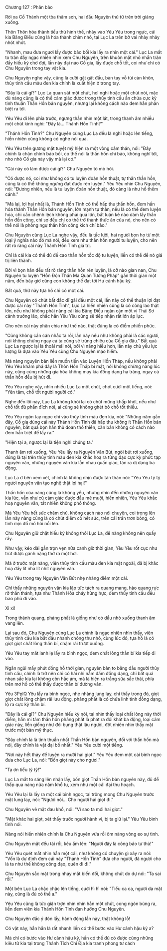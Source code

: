 




Chương 127 : Phân bảo


Rời xa Cổ Thành một tòa thâm sơn, hai đầu Nguyên thú từ trên trời giáng xuống.

Thôn Thôn hóa thành tiểu thú hình thể, nhảy vào Yêu Yêu trong ngực, cái kia Băng Điểu cũng là hóa thành chim nhỏ, tại Lục La trên bờ vai nhảy nhảy nhót nhót.

"Nhanh, mau đưa ngươi lấy được bảo bối kia lấy ra nhìn một cái." Lục La mắt to tràn đầy ngạc nhiên nhìn xem Chu Nguyên, trên khuôn mặt nhỏ nhắn tràn đầy hiếu kỳ chờ đợi, lần này đại náo Cổ gia, lấy được chỗ tốt, coi như chỉ có Chu Nguyên trong tay vật kia.

Chu Nguyên nghe vậy, cũng là cười gật gật đầu, bàn tay vỗ túi càn khôn, thủy tinh cầu màu đen kia chính là xuất hiện ở trong tay.

"Đây là cái gì?" Lục La quan sát một chút, hơi nghi hoặc một chút nói, mặc dù nàng cũng là có thể cảm giác được trong thủy tinh cầu ẩn chứa cực kỳ tinh thuần Thần Hồn bản nguyên, nhưng lại không cách nào đem hắn phân biệt ra tới.

Yêu Yêu đi lên phía trước, ngưng thần nhìn một lát, trong thanh âm nhiều một chút kinh nghi: "Đây là... Thánh Hồn Tinh?"

"Thánh Hồn Tinh?" Chu Nguyên cùng Lục La đều là nghi hoặc lên tiếng, hiển nhiên cũng không có nghe nói qua.

Yêu Yêu trên gương mặt tuyệt mỹ hiện ra một vòng cảm thán, nói: "Đây chính là chân chính bảo bối, có thể nói là thần hồn chi bảo, không nghĩ tới, nho nhỏ Cổ gia này vậy mà lại có."

"Cái này có làm được cái gì?" Chu Nguyên tò mò hỏi.

"Có được nó, coi như không có tu luyện đoán hồn thuật, tự thân thần hồn, cũng là có thể không ngừng đạt được rèn luyện." Yêu Yêu nhìn Chu Nguyên, nói: "Đương nhiên, nếu là tu luyện đoán hồn thuật, đó càng là như hổ thêm cánh."

"Mà lại, lợi hại nhất là, Thánh Hồn Tinh có thể hấp thu thần hồn, đem hắn hóa thành Thần Hồn bản nguyên, lớn mạnh tự thân, nếu là có thể đem luyện hóa, chỉ cần chênh lệch không phải quá lớn, bất luận kẻ nào dám lấy thần hồn đến công, chỉ sợ đều chỉ có thể trở thành thức ăn của nó, cho nên có thể nói là phòng ngự thần hồn công kích chí bảo."

Chu Nguyên cùng Lục La nghe vậy, đều là tắc lưỡi, hai người bọn họ từ một loại ý nghĩa nào đó mà nói, đều xem như thần hồn người tu luyện, cho nên rất rõ ràng cái này Thánh Hồn Tinh giá trị.

Chỉ là cái kia có thể đủ đề cao thần hồn tốc độ tu luyện, liền có thể để nó giá trị liên thành.

Bởi vì bọn hắn đều rất rõ ràng thần hồn rèn luyện, là cỡ nào gian nan, Chu Nguyên tu luyện "Hỗn Độn Thần Ma Quan Tưởng Pháp" gần thời gian một năm, đến bây giờ cũng còn không thể đạt tới Hư cảnh hậu kỳ.

Bất quá, thứ này tựa hồ chỉ có một cái.

Chu Nguyên có chút bất đắc dĩ gãi đầu một cái, lần này có thể thuận lợi đạt được cái này "Thánh Hồn Tinh", Lục La hiển nhiên cũng là có công lao thật lớn, nếu như không phải nàng cái kia Băng Điểu ngăn cản một vị Thái Sơ cảnh trưởng lão, chắc hẳn Yêu Yêu cũng sẽ tiếp nhận rất lớn áp lực.

Cho nên cái này phân chia như thế nào, thật đúng là có điểm phiền phức.

"Cũng không cần cân nhắc ta rồi, lần này nếu như không phải là các ngươi, nói không chừng ngay cả ta cũng sẽ trúng chiêu của Cổ gia đâu." Bất quá Lục La ngược lại là thoải mái nói, bởi vì nàng hiểu hơn, lần này chủ yếu lực lượng là dựa vào Yêu Yêu cùng Chu Nguyên mạo hiểm.

Mà nàng nguyên bản liền muốn tiến vào Luyện Hồn Tháp, nếu không phải Yêu Yêu khám phá đây là Thôn Hồn Tháp bí mật, nói không chừng nàng lúc này, cũng cùng những gia hỏa không may kia đồng dạng hạ tràng, ngay cả thần hồn đều bị hút đi.

Yêu Yêu nghe vậy, nhìn nhiều Lục La một chút, chợt cười một tiếng, nói: "Yên tâm, chỗ tốt người người có."

Nghe đến lời này, Lục La không khỏi lại có chút mừng khấp khởi, nếu như chỗ tốt đủ phần đích nói, ai cũng sẽ không ghét bỏ chỗ tốt thiếu.

Yêu Yêu ngón tay ngọc chỉ vào thủy tinh màu đen kia, nói: "Những năm gần đây, Cổ gia dùng cái này Thánh Hồn Tinh đã hấp thu không ít Thần Hồn bản nguyên, bất quá bọn hắn thủ đoạn thô thiển, căn bản không có cách nào đem hắn triệt để lấy ra."

"Hiện tại a, ngược lại là tiện nghi chúng ta."

Thanh âm rơi xuống, Yêu Yêu lấy ra Nguyên Văn Bút, ngòi bút rơi xuống, đúng là tại trên thủy tinh màu đen kia khắc hoạ ra từng đạo cực kỳ phức tạp nguyên văn, những nguyên văn kia lẫn nhau quấn giao, tản ra dị dạng ba động.

Lục La ở bên xem xét, chính là không nhịn được tán thán nói: "Yêu Yêu tỷ tỷ ngươi nguyên văn tạo nghệ thật lợi hại!"

Thần hồn của nàng cũng là không yếu, nhưng nhìn đến những nguyên văn kia lúc, vẫn như cũ cảm giác được đầu mê muội, hiển nhiên, Yêu Yêu khắc hoạ nguyên văn, tất nhiên không phổ thông.

Mà Yêu Yêu hết sức chăm chú, không cách nào nói chuyện, coi trọng lên lần này nàng cũng là có chút điểm cố hết sức, trên cái trán trơn bóng, có tinh mịn đổ mồ hôi nổi lên.

Chu Nguyên giữ chặt hiếu kỳ không thôi Lục La, để nàng không nên quấy rầy.

Như vậy, kéo dài gần trọn vẹn nửa canh giờ thời gian, Yêu Yêu rốt cục như trút được gánh nặng thở ra một hơi.

Mà ở trước mặt nàng, viên thủy tinh cầu màu đen kia mặt ngoài, đã bị khắc hoạ đầy lít nha lít nhít nguyên văn.

Yêu Yêu trong tay Nguyên Văn Bút nhẹ nhàng điểm một cái.

Chỉ thấy những nguyên văn kia lập tức tách ra quang mang, hào quang rực rỡ thần thánh, tựa như Thánh Hỏa cháy hừng hực, đem thủy tinh cầu đều bao phủ đi vào.

Xì xì!

Trong thánh quang, phảng phất là giống như có dầu nhỏ xuống thanh âm vang lên.

Lại sau đó, Chu Nguyên cùng Lục La chính là ngạc nhiên nhìn thấy, viên thủy tinh cầu kia bắt đầu nhanh chóng thu nhỏ, cùng lúc đó, tựa hồ là có giọt giọt chất lỏng thần bí, chậm rãi trượt xuống.

Yêu Yêu tay mắt lanh lẹ lấy ra bình ngọc, đem chất lỏng thần bí kia tiếp đi vào.

Ngắn ngủi mấy phút đồng hồ thời gian, nguyên bản to bằng đầu người thủy tinh cầu, chính là trở nên chỉ có hài nhi nắm đấm đồng dạng, chỉ bất quá nhan sắc kia lại không còn hắc ám, mà là hiện ra trắng sữa sắc thái, phía trên mơ hồ có thể thấy được thần bí đường vân.

Yêu 3PpIQ Yêu lấy ra bình ngọc, nhẹ nhàng lung lay, chỉ thấy trong đó, giọt giọt chất lỏng chậm rãi lưu động, phảng phất là có chứa linh tính đồng dạng, lộ ra cực kỳ thần bí.

"Đây là cái gì?" Chu Nguyên hiếu kỳ nói, tại nhìn thấy loại chất lỏng này thời điểm, hắn mi tâm thần hồn phảng phất là phát ra đói khát ba động, loại cảm giác này, liền giống như đói bụng thật lâu người, đột nhiên nhìn thấy mặt trước một bàn mỹ thực.

"Đây chính là là tinh thuần nhất Thần Hồn bản nguyên, đối với thần hồn mà nói, đây chính là vật đại bổ nhất." Yêu Yêu cười một tiếng.

"Nơi này hết thảy đề luyện ra mười hai giọt." Yêu Yêu đem một cái bình ngọc đưa cho Lục La, nói: "Bốn giọt này cho ngươi."

"Tạ ơn tiểu tỷ tỷ!"

Lục La mắt to sáng lên nhận lấy, bốn giọt Thần Hồn bản nguyên này, đủ để thấp qua nàng nửa năm khổ tu, xem như một cái đại thu hoạch.

Yêu Yêu lại là lấy ra một cái bình ngọc, tại trông mong Chu Nguyên trước mặt lung lay, nói: "Ngươi nói... Cho ngươi hai giọt đi."

Chu Nguyên vẻ mặt đau khổ, nói: "Vì sao ta mới hai giọt."

"Mặt khác hai giọt, xét thấy trước ngươi hành vi, bị ta giữ lại." Yêu Yêu bình tĩnh nói.

Nàng nói hiển nhiên chính là Chu Nguyên vừa rồi ôm nàng vòng eo sự tình.

Chu Nguyên mặt đều tái rồi, kêu ầm lên: "Ngươi đây là công báo tư thù!"

Yêu Yêu quét mắt nhìn hắn một cái, như không có chuyện gì xảy ra nói: "Vốn là dự định đem cái này "Thánh Hồn Tinh" đưa cho ngươi, đã ngươi cho là ta như thế không công đạo, quên đi đi."

Chu Nguyên sắc mặt trong nháy mắt biến đổi, không chút do dự nói: "Ta sai rồi."

Một bên Lục La chậc chậc lên tiếng, cười hì hì nói: "Tiểu ca ca, ngươi da mặt này, cũng là đủ có thể a."

Yêu Yêu cũng là tức giận trợn nhìn nhìn hắn một chút, cong ngón búng ra, liền đem viên kia Thánh Hồn Tinh đạn hướng Chu Nguyên.

Chu Nguyên đắc ý đón lấy, hành động lần này, thật không lỗ!

Có vật này, hắn hẳn là rất nhanh liền có thể bước vào Hư cảnh hậu kỳ a?

Mà chỉ có bước vào Hư cảnh hậu kỳ, hắn có thể đủ có được cùng những kiêu tử kia tại trong Thánh Tích Chi Địa kia tranh phong tư cách




